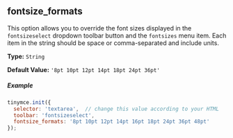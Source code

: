 ## fontsize_formats

This option allows you to override the font sizes displayed in the `fontsizeselect` dropdown toolbar button and the `fontsizes` menu item. Each item in the string should be space or comma-separated and include units.

**Type:** `String`

**Default Value:** `'8pt 10pt 12pt 14pt 18pt 24pt 36pt'`

##### Example

```js
tinymce.init({
  selector: 'textarea',  // change this value according to your HTML
  toolbar: 'fontsizeselect',
  fontsize_formats: '8pt 10pt 12pt 14pt 16pt 18pt 24pt 36pt 48pt'
});
```
